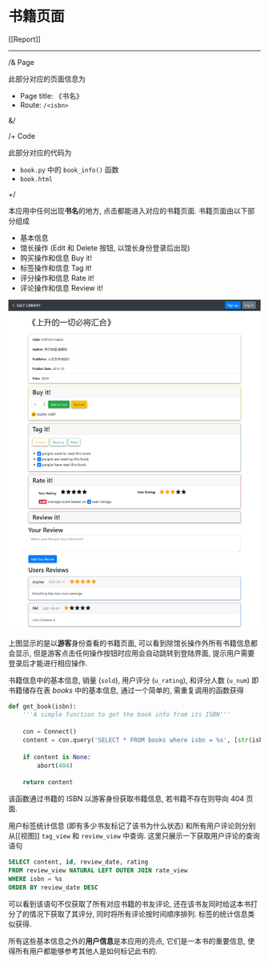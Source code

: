 # 书籍页面

[[Report]]

---

/& Page

此部分对应的页面信息为

* Page title: 《书名》
* Route: `/<isbn>`

&/

/+ Code

此部分对应的代码为

* `book.py` 中的 `book_info()` 函数
* `book.html`

+/

本应用中任何出现**书名**的地方, 点击都能进入对应的书籍页面. 书籍页面由以下部分组成

* 基本信息
* 馆长操作 (Edit 和 Delete 按钮, 以馆长身份登录后出现)
* 购买操作和信息 Buy it!
* 标签操作和信息 Tag it!
* 评分操作和信息 Rate it!
* 评论操作和信息 Review it!

![](img/book-1.png)

上图显示的是以**游客**身份查看的书籍页面, 可以看到除馆长操作外所有书籍信息都会显示, 但是游客点击任何操作按钮时应用会自动跳转到登陆界面, 提示用户需要登录后才能进行相应操作.

书籍信息中的基本信息, 销量 (`sold`), 用户评分 (`u_rating`), 和评分人数 (`u_num`) 即书籍储存在表 *books* 中的基本信息, 通过一个简单的, 需重复调用的函数获得

```python
def get_book(isbn):
    '''A simple function to get the book info from its ISBN'''

    con = Connect()
    content = con.query('SELECT * FROM books where isbn = %s', [str(isbn)], 1)

    if content is None:
        abort(404)

    return content
```

该函数通过书籍的 ISBN 以游客身份获取书籍信息, 若书籍不存在则导向 404 页面.

用户标签统计信息 (即有多少书友标记了该书为什么状态) 和所有用户评论则分别从[[视图]] `tag_view` 和 `review_view` 中查询. 这里只展示一下获取用户评论的查询语句

```sql
SELECT content, id, review_date, rating
FROM review_view NATURAL LEFT OUTER JOIN rate_view
WHERE isbn = %s
ORDER BY review_date DESC
```

可以看到该语句不仅获取了所有对应书籍的书友评论, 还在该书友同时给这本书打分了的情况下获取了其评分, 同时将所有评论按时间顺序排列. 标签的统计信息类似获得.

所有这些基本信息之外的**用户信息**是本应用的亮点, 它们是一本书的重要信息, 使得所有用户都能够参考其他人是如何标记此书的.
